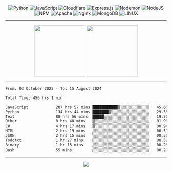 <div align="center">
  
![Python](https://img.shields.io/badge/python-3670A0?style=for-the-badge&logo=python&logoColor=ffdd54) ![JavaScript](https://img.shields.io/badge/javascript-%23323330.svg?style=for-the-badge&logo=javascript&logoColor=%23F7DF1E) ![Cloudflare](https://img.shields.io/badge/Cloudflare-F38020?style=for-the-badge&logo=Cloudflare&logoColor=white) ![Express.js](https://img.shields.io/badge/express.js-%23404d59.svg?style=for-the-badge&logo=express&logoColor=%2361DAFB) ![Nodemon](https://img.shields.io/badge/NODEMON-%23323330.svg?style=for-the-badge&logo=nodemon&logoColor=%BBDEAD) ![NodeJS](https://img.shields.io/badge/node.js-6DA55F?style=for-the-badge&logo=node.js&logoColor=white) ![NPM](https://img.shields.io/badge/NPM-%23CB3837.svg?style=for-the-badge&logo=npm&logoColor=white) ![Apache](https://img.shields.io/badge/apache-%23D42029.svg?style=for-the-badge&logo=apache&logoColor=white) ![Nginx](https://img.shields.io/badge/nginx-%23009639.svg?style=for-the-badge&logo=nginx&logoColor=white) ![MongoDB](https://img.shields.io/badge/MongoDB-%234ea94b.svg?style=for-the-badge&logo=mongodb&logoColor=white) ![LINUX](https://img.shields.io/badge/Linux-FCC624?style=for-the-badge&logo=linux&logoColor=black)

---


<img src="https://github-readme-streak-stats.herokuapp.com/?user=anotherrandomonline&theme=react" height="160"/>
  
<img src="https://github-readme-stats.vercel.app/api?username=anotherrandomonline&show_icons=true&include_all_commits=true&theme=react" height="160"/>
</div>

---

<!--START_SECTION:waka-->

```txt
From: 03 October 2023 - To: 15 August 2024

Total Time: 456 hrs 1 min

JavaScript            207 hrs 57 mins ███████████▒░░░░░░░░░░░░░   45.60 %
Python                134 hrs 44 mins ███████▒░░░░░░░░░░░░░░░░░   29.55 %
Text                  88 hrs 56 mins  █████░░░░░░░░░░░░░░░░░░░░   19.50 %
Other                 8 hrs 40 mins   ▒░░░░░░░░░░░░░░░░░░░░░░░░   01.90 %
C#                    4 hrs 17 mins   ▒░░░░░░░░░░░░░░░░░░░░░░░░   00.94 %
HTML                  2 hrs 19 mins   ░░░░░░░░░░░░░░░░░░░░░░░░░   00.51 %
JSON                  2 hrs 15 mins   ░░░░░░░░░░░░░░░░░░░░░░░░░   00.50 %
Todotxt               1 hr 27 mins    ░░░░░░░░░░░░░░░░░░░░░░░░░   00.32 %
Binary                1 hr 15 mins    ░░░░░░░░░░░░░░░░░░░░░░░░░   00.28 %
Bash                  55 mins         ░░░░░░░░░░░░░░░░░░░░░░░░░   00.20 %
```

<!--END_SECTION:waka-->

---

<div align="center">
  
![](https://github-profile-trophy.vercel.app/?username=anotherrandomonline&theme=darkhub&no-frame=true&no-bg=true&margin-w=4)

</div>
